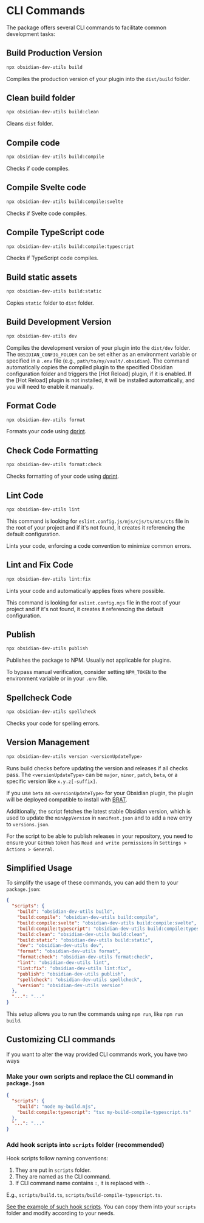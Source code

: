 # CLI Commands

The package offers several CLI commands to facilitate common development tasks:

## Build Production Version

```bash
npx obsidian-dev-utils build
```

Compiles the production version of your plugin into the `dist/build` folder.

## Clean build folder

```bash
npx obsidian-dev-utils build:clean
```

Cleans `dist` folder.

## Compile code

```bash
npx obsidian-dev-utils build:compile
```

Checks if code compiles.

## Compile Svelte code

```bash
npx obsidian-dev-utils build:compile:svelte
```

Checks if Svelte code compiles.

## Compile TypeScript code

```bash
npx obsidian-dev-utils build:compile:typescript
```

Checks if TypeScript code compiles.

## Build static assets

```bash
npx obsidian-dev-utils build:static
```

Copies `static` folder to `dist` folder.

## Build Development Version

```bash
npx obsidian-dev-utils dev
```

Compiles the development version of your plugin into the `dist/dev` folder. The `OBSIDIAN_CONFIG_FOLDER` can be set either as an environment variable or specified in a `.env` file (e.g., `path/to/my/vault/.obsidian`). The command automatically copies the compiled plugin to the specified Obsidian configuration folder and triggers the [Hot Reload] plugin, if it is enabled. If the [Hot Reload] plugin is not installed, it will be installed automatically, and you will need to enable it manually.

## Format Code

```bash
npx obsidian-dev-utils format
```

Formats your code using [dprint](https://dprint.dev/).

## Check Code Formatting

```bash
npx obsidian-dev-utils format:check
```

Checks formatting of your code using [dprint](https://dprint.dev/).

## Lint Code

```bash
npx obsidian-dev-utils lint
```

This command is looking for `eslint.config.js/mjs/cjs/ts/mts/cts` file in the root of your project and if it's not found, it creates it referencing the default configuration.

Lints your code, enforcing a code convention to minimize common errors.

## Lint and Fix Code

```bash
npx obsidian-dev-utils lint:fix
```

Lints your code and automatically applies fixes where possible.

This command is looking for `eslint.config.mjs` file in the root of your project and if it's not found, it creates it referencing the default configuration.

## Publish

```bash
npx obsidian-dev-utils publish
```

Publishes the package to NPM. Usually not applicable for plugins.

To bypass manual verification, consider setting `NPM_TOKEN` to the environment variable or in your `.env` file.

## Spellcheck Code

```bash
npx obsidian-dev-utils spellcheck
```

Checks your code for spelling errors.

## Version Management

```bash
npx obsidian-dev-utils version <versionUpdateType>
```

Runs build checks before updating the version and releases if all checks pass. The `<versionUpdateType>` can be `major`, `minor`, `patch`, `beta`, or a specific version like `x.y.z[-suffix]`.

If you use `beta` as `<versionUpdateType>` for your Obsidian plugin, the plugin will be deployed compatible to install with [BRAT](https://obsidian.md/plugins?id=obsidian42-brat).

Additionally, the script fetches the latest stable Obsidian version, which is used to update the `minAppVersion` in `manifest.json` and to add a new entry to `versions.json`.

For the script to be able to publish releases in your repository, you need to ensure your `GitHub` token has `Read and write permissions` in `Settings > Actions > General`.

## Simplified Usage

To simplify the usage of these commands, you can add them to your `package.json`:

```json
{
  "scripts": {
    "build": "obsidian-dev-utils build",
    "build:compile": "obsidian-dev-utils build:compile",
    "build:compile:svelte": "obsidian-dev-utils build:compile:svelte",
    "build:compile:typescript": "obsidian-dev-utils build:compile:typescript",
    "build:clean": "obsidian-dev-utils build:clean",
    "build:static": "obsidian-dev-utils build:static",
    "dev": "obsidian-dev-utils dev",
    "format": "obsidian-dev-utils format",
    "format:check": "obsidian-dev-utils format:check",
    "lint": "obsidian-dev-utils lint",
    "lint:fix": "obsidian-dev-utils lint:fix",
    "publish": "obsidian-dev-utils publish",
    "spellcheck": "obsidian-dev-utils spellcheck",
    "version": "obsidian-dev-utils version"
  },
  "...": "..."
}
```

This setup allows you to run the commands using `npm run`, like `npm run build`.

## Customizing CLI commands

If you want to alter the way provided CLI commands work, you have two ways

### Make your own scripts and replace the CLI command in `package.json`

```json
{
  "scripts": {
    "build": "node my-build.mjs",
    "build:compile:typescript": "tsx my-build-compile-typescript.ts"
  },
  "...": "..."
}
```

### Add hook scripts into `scripts` folder (recommended)

Hook scripts follow naming conventions:

1. They are put in `scripts` folder.
2. They are named as the CLI command.
3. If CLI command name contains `:`, it is replaced with `-`.

E.g., `scripts/build.ts`, `scripts/build-compile-typescript.ts`.

[See the example of such hook scripts](https://github.com/mnaoumov/obsidian-dev-utils/tree/main/static/scripts). You can copy them into your `scripts` folder and modify according to your needs.

